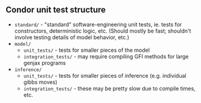 ## Condor unit test structure
- `standard/` - "standard" software-engineering unit tests, ie. tests for constructors, deterministic logic, etc. (Should mostly be fast; shouldn't involve testing details of model behavior, etc.)
- `model/`
  - `unit_tests/` - tests for smaller pieces of the model
  - `integration_tests/` - may require compiling GFI methods for large genjax programs
- `inference/`
  - `unit_tests/` - tests for smaller pieces of inference (e.g. individual gibbs moves)
  - `integration_tests/` - these may be pretty slow due to compile times, etc.
